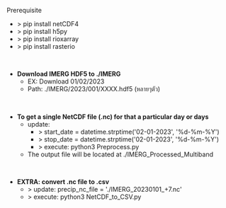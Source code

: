 Prerequisite
- \> pip install netCDF4
- \> pip install h5py
- \> pip install rioxarray
- \> pip install rasterio

<br/>

- **Download IMERG HDF5 to ./IMERG**
    - EX: Download 01/02/2023
    - Path: ./IMERG/2023/001/XXXX.hdf5 (หลายๆตัว)

<br/>

- **To get a single NetCDF file (.nc) for that a particular day or days**
    - update: 
        - \> start_date = datetime.strptime('02-01-2023', '%d-%m-%Y') 
        - \> stop_date = datetime.strptime('02-01-2023', '%d-%m-%Y')
        - \> execute: python3 Preprocess.py
    - The output file will be located at ./IMERG_Processed_Multiband

<br/>

- **EXTRA: convert .nc file to .csv**
    - \> update: precip_nc_file = './IMERG_20230101_+7.nc'
    - \> execute: python3 NetCDF_to_CSV.py

